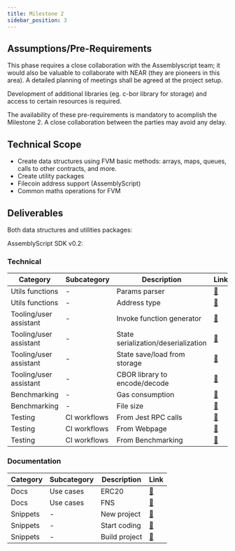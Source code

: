 ```yaml
---
title: Milestone 2
sidebar_position: 3
---
```


## Assumptions/Pre-Requirements

This phase requires a close collaboration with the Assemblyscript team; it would also be valuable to collaborate with NEAR (they are pioneers in this area). A detailed planning of meetings shall be agreed at the project setup.

Development of additional libraries (eg. c-bor library for storage) and access to certain resources is required.

The availability of these pre-requirements is mandatory to acomplish the Milestone 2. A close collaboration between the parties may avoid any delay.

## Technical Scope

- Create data structures using FVM basic methods: arrays, maps, queues, calls to other contracts, and more.
- Create utility packages
- Filecoin address support (AssemblyScript)
- Common maths operations for FVM

## Deliverables

Both data structures and utilities packages:

AssemblyScript SDK v0.2:

### Technical
| Category               | Subcategory  | Description                         | Link                                                                                              |
|------------------------|--------------|-------------------------------------|---------------------------------------------------------------------------------------------------|
| Utils functions        | -            | Params parser                       | [:link:](https://github.com/Zondax/fvm-as-sdk/tree/master/assembly/utils/params)                  |
| Utils functions        | -            | Address type                        | [:link:](https://github.com/Zondax/fvm-as-sdk/tree/master/assembly/utils/address)                 |
| Tooling/user assistant | -            | Invoke function generator           | [:link:](https://github.com/Zondax/fvm-as-bindgen/blob/master/src/codegen/invoke/index.ts)        |
| Tooling/user assistant | -            | State serialization/deserialization | [:link:](https://github.com/Zondax/fvm-as-bindgen/blob/master/src/codegen/state/index.ts)         |
| Tooling/user assistant | -            | State save/load from storage        | [:link:](https://github.com/Zondax/fvm-as-sdk/blob/master/assembly/utils/state/index.ts)          |
| Tooling/user assistant | -            | CBOR library to encode/decode       | [:link:](https://github.com/Zondax/assemblyscript-cbor)                                           |
| Benchmarking           | -            | Gas consumption                     | [:link:](https://github.com/Zondax/fil-hello-world-actor-as/blob/master/benchmarking/src/main.rs) |
| Benchmarking           | -            | File size                           | [:link:](https://github.com/Zondax/fil-hello-world-actor-as/blob/master/benchmarking/src/main.rs) |
| Testing                | CI workflows | From Jest RPC calls                 | [:link:](https://github.com/Zondax/fil-hello-world-actor-as/tree/master/tests/rpc)                |
| Testing                | CI workflows | From Webpage                        | [:link:](https://github.com/Zondax/fil-hello-world-actor-as/tree/master/tests/browser)            |
| Testing                | CI workflows | From Benchmarking                   | [:link:](https://github.com/Zondax/fil-hello-world-actor-as/tree/master/tests/local-vm)           |


### Documentation
| Category               | Subcategory  | Description                         | Link                                                                                              |
|------------------------|--------------|-------------------------------------|---------------------------------------------------------------------------------------------------|
| Docs                   | Use cases    | ERC20                               | [:link:](https://github.com/Zondax/fvm-as-sdk/blob/master/docs/examples/erc20.md)                 |
| Docs                   | Use cases    | FNS                                 | [:link:](https://github.com/Zondax/fvm-as-sdk/blob/master/docs/examples/fns.md)                   |
| Snippets               | -            | New project                         | [:link:](https://github.com/Zondax/fvm-as-sdk/blob/master/docs/start-coding/new_project.md)       |
| Snippets               | -            | Start coding                        | [:link:](https://github.com/Zondax/fvm-as-sdk/blob/master/docs/start-coding/start_coding.md)      |
| Snippets               | -            | Build project                       | [:link:](https://github.com/Zondax/fvm-as-sdk/blob/master/docs/start-coding/build_project.md)     |
